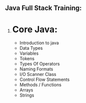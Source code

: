 Java Full Stack Training:
--------------------------
1. Core Java:
   =========
   *  Introduction to java
   *  Data Types
   *  Variables
   *  Tokens
   *  Types Of Operators
   *  Naming Formats
   *  I/O Scanner Class
   *  Control Flow Statements
   *  Methods / Functions
   *  Arrays
   *  Strings
